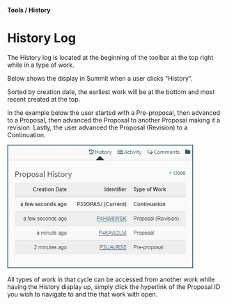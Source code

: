 **Tools / History**

# History Log

The History log is located at the beginning of the toolbar at the top right while in a type of work.

Below shows the display in Summit when a user clicks "History".  

Sorted by creation date, the earliest work will be at the bottom and most recent created at the top.  

In the example below the user started with a Pre-proposal, then advanced to a Proposal, then advanced the Proposal to another Proposal making it a revision.  Lastly, the user advanced the Proposal (Revision) to a Continuation.

![Tools History Sequence](../images/tools/ToolHistory_Sequence.jpg)

All types of work in that cycle can be accessed from another work while having the History display up, simply click the hyperlink of the Proposal ID you wish to navigate to and the that work with open.

